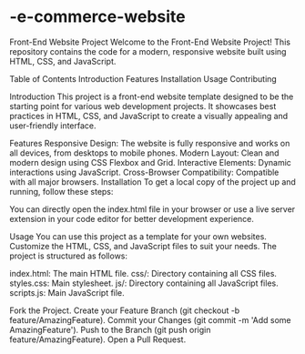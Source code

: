 # -e-commerce-website
Front-End Website Project
Welcome to the Front-End Website Project! This repository contains the code for a modern, responsive website built using HTML, CSS, and JavaScript.

Table of Contents
Introduction
Features
Installation
Usage
Contributing

Introduction
This project is a front-end website template designed to be the starting point for various web development projects. It showcases best practices in HTML, CSS, and JavaScript to create a visually appealing and user-friendly interface.

Features
Responsive Design: The website is fully responsive and works on all devices, from desktops to mobile phones.
Modern Layout: Clean and modern design using CSS Flexbox and Grid.
Interactive Elements: Dynamic interactions using JavaScript.
Cross-Browser Compatibility: Compatible with all major browsers.
Installation
To get a local copy of the project up and running, follow these steps:


You can directly open the index.html file in your browser or use a live server extension in your code editor for better development experience.

Usage
You can use this project as a template for your own websites. Customize the HTML, CSS, and JavaScript files to suit your needs. The project is structured as follows:

index.html: The main HTML file.
css/: Directory containing all CSS files.
styles.css: Main stylesheet.
js/: Directory containing all JavaScript files.
scripts.js: Main JavaScript file.


Fork the Project.
Create your Feature Branch (git checkout -b feature/AmazingFeature).
Commit your Changes (git commit -m 'Add some AmazingFeature').
Push to the Branch (git push origin feature/AmazingFeature).
Open a Pull Request.
